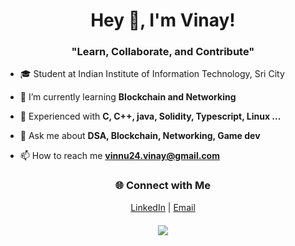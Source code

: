 <div align="left">
  <h1 align="center">Hey 👋, I'm Vinay!</h1>
  <h3 align="center">"Learn, Collaborate, and Contribute"</h3>

- 🎓 Student at Indian Institute of Information Technology, Sri City

- 🌱 I’m currently learning **Blockchain and Networking**

- 🔧 Experienced with **C, C++, java, Solidity, Typescript, Linux ...**

- 💬 Ask me about **DSA, Blockchain, Networking, Game dev**

- 📫 How to reach me **vinnu24.vinay@gmail.com**
</div>


<div align="center">
  <div>
    <h3>🌐 Connect with Me</h3>
    <a href="https://www.linkedin.com/in/jl-vinay-329a16253/" target="_blank">LinkedIn</a> | 
    <a href="mailto:vinnu24.vinay@gmail.com">Email</a>
  </div>
</div>

<div align="center" width="400px" style="padding-top: 20px;">
  <img src="https://github-readme-stats.vercel.app/api?username=Laxical&show_icons=false&theme=material-palenight&hide_border=true&bg_color=1F222E" />
</div>
